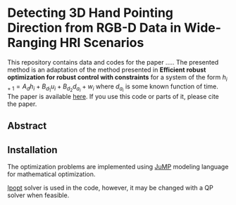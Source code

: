# Detecting 3D Hand Pointing Direction from RGB-D Data in Wide-Ranging HRI Scenarios

This repository contains data and codes for the paper ..... The presented method is an adaptation of the method presented in __Efficient robust optimization for robust control
with constraints__ for a system of the form $` h_{i+1}= A_dh_i + B_{d_1}u_i + B_{d_2} d_{a_i} + w_i`$ where $`d_{a_i}`$ is some known function of time. The paper is available [here](https://link.springer.com/article/10.1007/s10107-007-0096-6). If you use this code or parts of it, please cite the paper.

## Abstract

## Installation
The optimization problems are implemented using [JuMP](https://github.com/JuliaOpt/JuMP.jl) modeling language for mathematical optimization.

 [Ipopt](https://ipoptjl.readthedocs.io/en/latest/ipopt.html) solver is used in the code, however, it may be changed with a QP solver when feasible.



